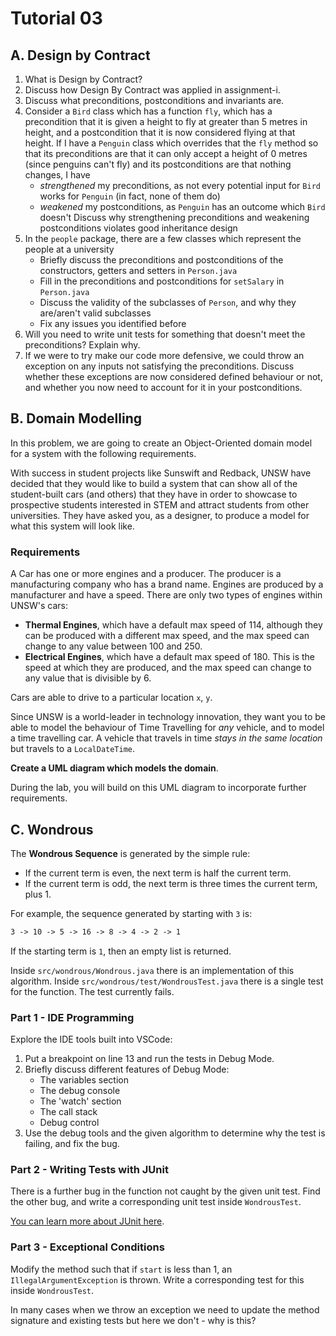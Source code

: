 # Tutorial 03
## A. Design by Contract
1. What is Design by Contract?
2. Discuss how Design By Contract was applied in assignment-i.
3. Discuss what preconditions, postconditions and invariants are.
4. Consider a `Bird` class which has a function `fly`, which has a precondition that it is given a height to fly at greater than 5 metres in height, and a postcondition that it is now considered flying at that height. If I have a `Penguin` class which overrides that the `fly` method so that its preconditions are that it can only accept a height of 0 metres (since penguins can't fly) and its postconditions are that nothing changes, I have
    - *strengthened* my preconditions, as not every potential input for `Bird` works for `Penguin` (in fact, none of them do)
    - *weakened* my postconditions, as `Penguin` has an outcome which `Bird` doesn't
Discuss why strengthening preconditions and weakening postconditions violates good inheritance design
5. In the `people` package, there are a few classes which represent the people at a university
    - Briefly discuss the preconditions and postconditions of the constructors, getters and setters in `Person.java`
    - Fill in the preconditions and postconditions for `setSalary` in `Person.java`
    - Discuss the validity of the subclasses of `Person`, and why they are/aren't valid subclasses
    - Fix any issues you identified before
6. Will you need to write unit tests for something that doesn't meet the preconditions? Explain why.
7. If we were to try make our code more defensive, we could throw an exception on any inputs not satisfying the preconditions. Discuss whether these exceptions are now considered defined behaviour or not, and whether you now need to account for it in your postconditions.

## B. Domain Modelling
In this problem, we are going to create an Object-Oriented domain model for a system with the following requirements.

With success in student projects like Sunswift and Redback, UNSW have decided that they would like to build a system that can show all of the student-built cars (and others) that they have in order to showcase to prospective students interested in STEM and attract students from other universities. They have asked you, as a designer, to produce a model for what this system will look like.

### Requirements
A Car has one or more engines and a producer. The producer is a manufacturing company who has a brand name. Engines are produced by a manufacturer and have a speed. There are only two types of engines within UNSW's cars:

- **Thermal Engines**, which have a default max speed of 114, although they can be produced with a different max speed, and the max speed can change to any value between 100 and 250.
- **Electrical Engines**, which have a default max speed of 180. This is the speed at which they are produced, and the max speed can change to any value that is divisible by 6.

Cars are able to drive to a particular location `x`, `y`.

Since UNSW is a world-leader in technology innovation, they want you to be able to model the behaviour of Time Travelling for *any* vehicle, and to model a time travelling car. A vehicle that travels in time *stays in the same location* but travels to a `LocalDateTime`.

**Create a UML diagram which models the domain**.

During the lab, you will build on this UML diagram to incorporate further requirements.

## C. Wondrous
The **Wondrous Sequence** is generated by the simple rule:

- If the current term is even, the next term is half the current term.
- If the current term is odd, the next term is three times the current term, plus 1.

For example, the sequence generated by starting with `3` is:

```txt
3 -> 10 -> 5 -> 16 -> 8 -> 4 -> 2 -> 1
```

If the starting term is `1`, then an empty list is returned.

Inside `src/wondrous/Wondrous.java` there is an implementation of this algorithm. Inside `src/wondrous/test/WondrousTest.java` there is a single test for the function. The test currently fails.

### Part 1 - IDE Programming
Explore the IDE tools built into VSCode:
1. Put a breakpoint on line 13 and run the tests in Debug Mode.
2. Briefly discuss different features of Debug Mode:
    - The variables section
    - The debug console
    - The 'watch' section
    - The call stack
    - Debug control
3. Use the debug tools and the given algorithm to determine why the test is failing, and fix the bug.

### Part 2 - Writing Tests with JUnit
There is a further bug in the function not caught by the given unit test. Find the other bug, and write a corresponding unit test inside `WondrousTest`.

[You can learn more about JUnit here](https://www.vogella.com/tutorials/JUnit/article.html).

### Part 3 - Exceptional Conditions
Modify the method such that if `start` is less than 1, an `IllegalArgumentException` is thrown. Write a corresponding test for this inside `WondrousTest`.

In many cases when we throw an exception we need to update the method signature and existing tests but here we don't - why is this?
